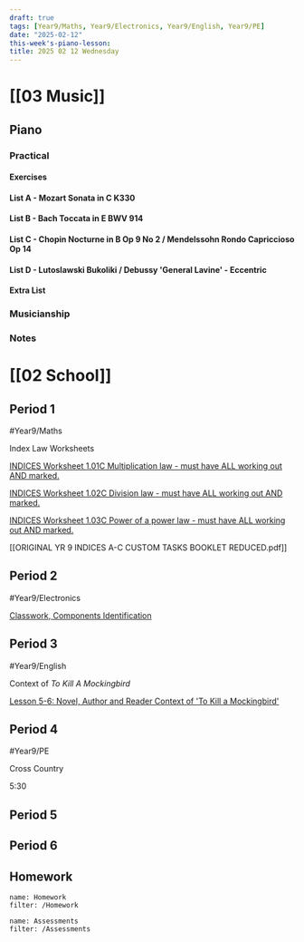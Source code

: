```yaml
---
draft: true
tags: [Year9/Maths, Year9/Electronics, Year9/English, Year9/PE]
date: "2025-02-12"
this-week's-piano-lesson: 
title: 2025 02 12 Wednesday
---
```


# [[03 Music]]

## Piano

### Practical

#### Exercises

#### List A - Mozart Sonata in C K330

#### List B - Bach Toccata in E BWV 914

#### List C - Chopin Nocturne in B Op 9 No 2 / Mendelssohn Rondo Capriccioso Op 14

#### List D - Lutoslawski Bukoliki / Debussy 'General Lavine' - Eccentric

#### Extra List

### Musicianship

### Notes

# [[02 School]]

## Period 1

#Year9/Maths

Index Law Worksheets

[INDICES Worksheet 1.01C Multiplication law - must have ALL working out AND marked.](https://classroom.google.com/c/NzMyNzA1Njc2ODI0/a/NzMyNzA1Njc2ODY4/details)

[INDICES Worksheet 1.02C Division law - must have ALL working out AND marked.](https://classroom.google.com/c/NzMyNzA1Njc2ODI0/a/NzMyNzA1Njc2ODY5/details)

[INDICES Worksheet 1.03C Power of a power law - must have ALL working out AND marked.](https://classroom.google.com/c/NzMyNzA1Njc2ODI0/a/NzMyNzA1Njc2ODcw/details)

[[ORIGINAL YR 9 INDICES A-C CUSTOM TASKS  BOOKLET REDUCED.pdf]]

## Period 2

#Year9/Electronics

[Classwork, Components Identification](https://classroom.google.com/c/NzM3NDAyOTI0MTQ0/a/NzQ5OTgzNDAxNjU0/details)

## Period 3

#Year9/English

Context of *To Kill A Mockingbird*

[Lesson 5-6: Novel, Author and Reader Context of 'To Kill a Mockingbird'](https://classroom.google.com/c/NzQyMDEwNTQ1NDIx/m/NzM4MDM0NDcxMTg1/details)

## Period 4

#Year9/PE

Cross Country

5:30

## Period 5

## Period 6

## Homework

```todoist
name: Homework
filter: /Homework
```

```todoist
name: Assessments
filter: /Assessments
```

